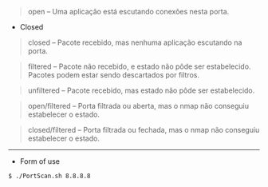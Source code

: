 > open – Uma aplicação está escutando conexões nesta porta.

* Closed
> closed – Pacote recebido, mas nenhuma aplicação escutando na porta.

> filtered – Pacote não recebido, e estado não pôde ser estabelecido. Pacotes podem estar sendo descartados por filtros.

> unfiltered – Pacote recebido, mas estado não pôde ser estabelecido.

> open/filtered – Porta filtrada ou aberta, mas o nmap não conseguiu estabelecer o estado.

> closed/filtered – Porta filtrada ou fechada, mas o nmap não conseguiu estabelecer o estado.
***
* Form of use
```bash 
$ ./PortScan.sh 8.8.8.8
